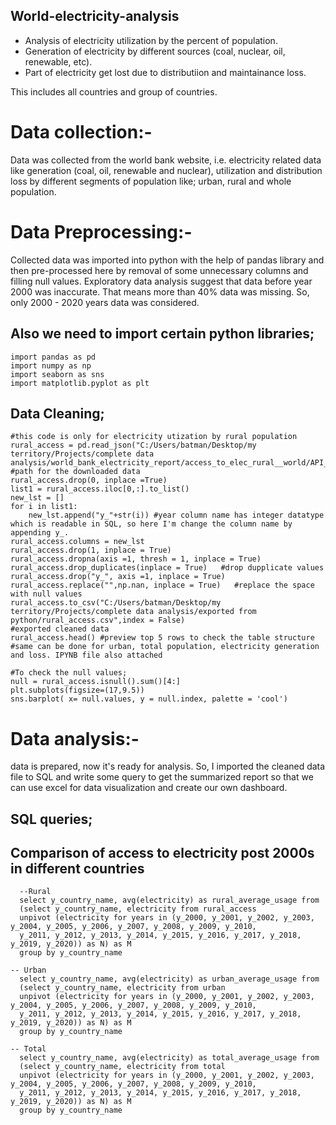 ## World-electricity-analysis
* Analysis of electricity utilization by the percent of population.
* Generation of electricity by different sources (coal, nuclear, oil, renewable, etc).
* Part of electricity get lost due to distributiion and maintainance loss.

This includes all countries and group of countries.

# Data collection:- 
Data was collected from the world bank website, i.e. electricity related data like generation (coal, oil, renewable and nuclear), utilization and distribution loss by different segments of population like; urban, rural and whole population.

# Data Preprocessing:-
Collected data was imported into python with the help of pandas library and then pre-processed here by removal of some unnecessary columns and filling null values.
Exploratory data analysis suggest that data before year 2000 was inaccurate. That means more than 40% data was missing. So, only 2000 - 2020 years data was considered.
## Also we need to import certain python libraries;
    import pandas as pd
    import numpy as np
    import seaborn as sns
    import matplotlib.pyplot as plt
    
    
## Data Cleaning;
    #this code is only for electricity utization by rural population
    rural_access = pd.read_json("C:/Users/batman/Desktop/my territory/Projects/complete data analysis/world_bank_electricity_report/access_to_elec_rural__world/API_EG.ELC.ACCS.RU.ZS_DS2_en_csv_v2_4364070.json") #path for the downloaded data  
    rural_access.drop(0, inplace =True)
    list1 = rural_access.iloc[0,:].to_list() 
    new_lst = []
    for i in list1:
        new_lst.append("y_"+str(i)) #year column name has integer datatype which is readable in SQL, so here I'm change the column name by appending y_.
    rural_access.columns = new_lst
    rural_access.drop(1, inplace = True)
    rural_access.dropna(axis =1, thresh = 1, inplace = True)
    rural_access.drop_duplicates(inplace = True)   #drop dupplicate values
    rural_access.drop("y_", axis =1, inplace = True)
    rural_access.replace("",np.nan, inplace = True)   #replace the space with null values
    rural_access.to_csv("C:/Users/batman/Desktop/my territory/Projects/complete data analysis/exported from python/rural_access.csv",index = False) 
    #exported cleaned data
    rural_access.head() #preview top 5 rows to check the table structure
    #same can be done for urban, total population, electricity generation and loss. IPYNB file also attached
    
    #To check the null values;
    null = rural_access.isnull().sum()[4:]
    plt.subplots(figsize=(17,9.5))
    sns.barplot( x= null.values, y = null.index, palette = 'cool')
    
    
# Data analysis:-
data is prepared, now it's ready for analysis. 
So, I imported the cleaned data file to SQL and write some query to get the summarized report so that we can use excel for data visualization and create our own dashboard.

## SQL queries;
## Comparison of access to electricity post 2000s in different countries
      --Rural
      select y_country_name, avg(electricity) as rural_average_usage from
      (select y_country_name, electricity from rural_access
      unpivot (electricity for years in (y_2000, y_2001, y_2002, y_2003, y_2004, y_2005, y_2006, y_2007, y_2008, y_2009, y_2010,
      y_2011, y_2012, y_2013, y_2014, y_2015, y_2016, y_2017, y_2018, y_2019, y_2020)) as N) as M
      group by y_country_name

    -- Urban
      select y_country_name, avg(electricity) as urban_average_usage from
      (select y_country_name, electricity from urban
      unpivot (electricity for years in (y_2000, y_2001, y_2002, y_2003, y_2004, y_2005, y_2006, y_2007, y_2008, y_2009, y_2010,
      y_2011, y_2012, y_2013, y_2014, y_2015, y_2016, y_2017, y_2018, y_2019, y_2020)) as N) as M
      group by y_country_name

    -- Total
      select y_country_name, avg(electricity) as total_average_usage from
      (select y_country_name, electricity from total
      unpivot (electricity for years in (y_2000, y_2001, y_2002, y_2003, y_2004, y_2005, y_2006, y_2007, y_2008, y_2009, y_2010,
      y_2011, y_2012, y_2013, y_2014, y_2015, y_2016, y_2017, y_2018, y_2019, y_2020)) as N) as M
      group by y_country_name
